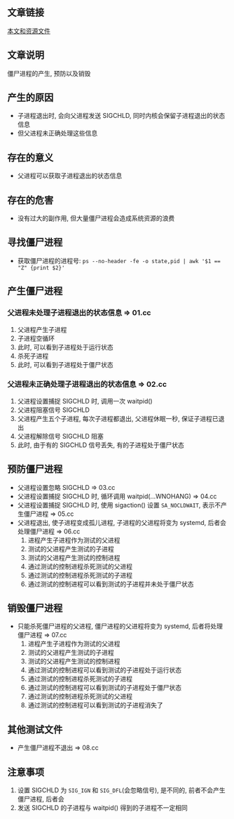 
## 文章链接
[本文和资源文件](https://github.com/liuyunbin/note/tree/master/note/%E5%83%B5%E5%B0%B8%E8%BF%9B%E7%A8%8B)

## 文章说明
僵尸进程的产生, 预防以及销毁

## 产生的原因
* 子进程退出时, 会向父进程发送 SIGCHLD, 同时内核会保留子进程退出的状态信息
* 但父进程未正确处理这些信息

## 存在的意义
* 父进程可以获取子进程退出的状态信息

## 存在的危害
* 没有过大的副作用, 但大量僵尸进程会造成系统资源的浪费

## 寻找僵尸进程
* 获取僵尸进程的进程号: `ps --no-header -fe -o state,pid | awk '$1 == "Z" {print $2}'`

## 产生僵尸进程
### 父进程未处理子进程退出的状态信息 => 01.cc
1. 父进程产生子进程
2. 子进程空循环
3. 此时, 可以看到子进程处于运行状态
4. 杀死子进程
5. 此时, 可以看到子进程处于僵尸状态

### 父进程未正确处理子进程退出的状态信息 => 02.cc
1. 父进程设置捕捉 SIGCHLD 时, 调用一次 waitpid()
2. 父进程阻塞信号 SIGCHLD
3. 父进程产生五个子进程, 每次子进程都退出, 父进程休眠一秒, 保证子进程已退出
4. 父进程解除信号 SIGCHLD 阻塞
5. 此时, 由于有的 SIGCHLD 信号丢失, 有的子进程处于僵尸状态

## 预防僵尸进程
* 父进程设置忽略 SIGCHLD => 03.cc
* 父进程设置捕捉 SIGCHLD 时, 循环调用 waitpid(...WNOHANG) => 04.cc
* 父进程设置捕捉 SIGCHLD 时, 使用 sigaction() 设置 `SA_NOCLDWAIT`, 表示不产生僵尸进程 => 05.cc
* 父进程退出, 使子进程变成孤儿进程, 子进程的父进程将变为 systemd, 后者会处理僵尸进程 => 06.cc
    1. 进程产生子进程作为测试的父进程
    2. 测试的父进程产生测试的子进程
    3. 测试的父进程产生测试的控制进程
    4. 通过测试的控制进程杀死测试的父进程
    5. 通过测试的控制进程杀死测试的子进程
    6. 通过测试的控制进程可以看到测试的子进程并未处于僵尸状态

## 销毁僵尸进程
* 只能杀死僵尸进程的父进程, 僵尸进程的父进程将变为 systemd, 后者将处理僵尸进程 => 07.cc
    1. 进程产生子进程作为测试的父进程
    2. 测试的父进程产生测试的子进程
    3. 测试的父进程产生测试的控制进程
    4. 通过测试的控制进程可以看到测试的子进程处于运行状态
    5. 通过测试的控制进程杀死测试的子进程
    6. 通过测试的控制进程可以看到测试的子进程处于僵尸状态
    7. 通过测试的控制进程杀死测试的父进程
    8. 通过测试的控制进程可以看到测试的子进程消失了

## 其他测试文件
* 产生僵尸进程不退出 => 08.cc

## 注意事项
1. 设置 SIGCHLD 为 `SIG_IGN` 和 `SIG_DFL`(会忽略信号), 是不同的, 前者不会产生僵尸进程, 后者会
2. 发送 SIGCHLD 的子进程与 waitpid() 得到的子进程不一定相同

